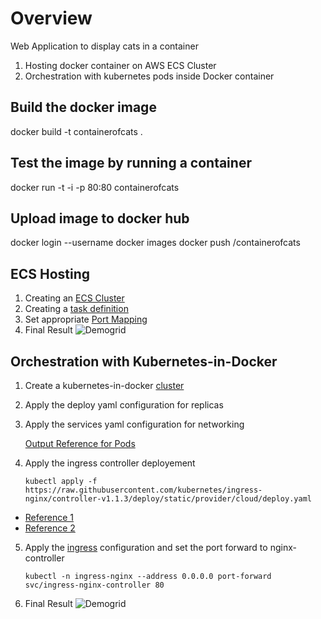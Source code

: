 # Overview
Web Application to display cats in a container
1. Hosting docker container on AWS ECS Cluster
2. Orchestration with kubernetes pods inside Docker container

## Build the docker image
docker build -t containerofcats .

## Test the image by running a container
docker run -t -i -p 80:80 containerofcats

## Upload image to docker hub
docker login --username <USER>
docker images
docker push <USER>/containerofcats

## ECS Hosting
1. Creating an [ECS Cluster](../containerofcats/reference/1.png)
2. Creating a [task definition](../containerofcats/reference/2.png)
3. Set appropriate [Port Mapping](../containerofcats/reference/3.png) 
4. Final Result
![Demogrid](../containerofcats/reference/4.png)

## Orchestration with Kubernetes-in-Docker
1. Create a kubernetes-in-docker [cluster](../containerofcats/kb-reference/1.png)
2. Apply the deploy yaml configuration for replicas
3. Apply the services yaml configuration for networking

    [Output Reference for Pods](../containerofcats/kb-reference/2.png)

4. Apply the ingress controller deployement
    ```
    kubectl apply -f https://raw.githubusercontent.com/kubernetes/ingress-nginx/controller-v1.1.3/deploy/static/provider/cloud/deploy.yaml
    ```
    
-   [Reference 1](../containerofcats/kb-reference/3.png)
-   [Reference 2](../containerofcats/kb-reference/4.png)

5. Apply the [ingress](../containerofcats/kb-reference/5.png) configuration and set the port forward to nginx-controller
    ```
    kubectl -n ingress-nginx --address 0.0.0.0 port-forward svc/ingress-nginx-controller 80
    ```
6. Final Result
![Demogrid](../containerofcats/kb-reference/6.png)